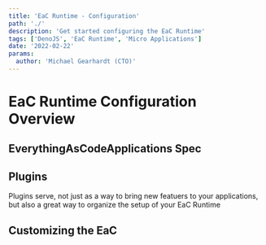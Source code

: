 ```yaml
---
title: 'EaC Runtime - Configuration'
path: './'
description: 'Get started configuring the EaC Runtime'
tags: ['DenoJS', 'EaC Runtime', 'Micro Applications']
date: '2022-02-22'
params:
  author: 'Michael Gearhardt (CTO)'
---
```


# EaC Runtime Configuration Overview

## EverythingAsCodeApplications Spec

## Plugins

Plugins serve, not just as a way to bring new featuers to your applications, but
also a great way to organize the setup of your EaC Runtime

## Customizing the EaC
